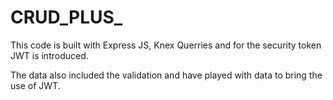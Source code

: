 # CRUD_PLUS_
This code is built with Express JS, Knex Querries and for the security token JWT is introduced.

The data also included the validation and have played with data to bring the use of JWT.


